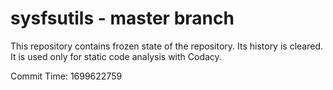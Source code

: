 # sysfsutils - master branch

This repository contains frozen state of the repository.
Its history is cleared. It is used only for static code
analysis with Codacy.

Commit Time: 1699622759